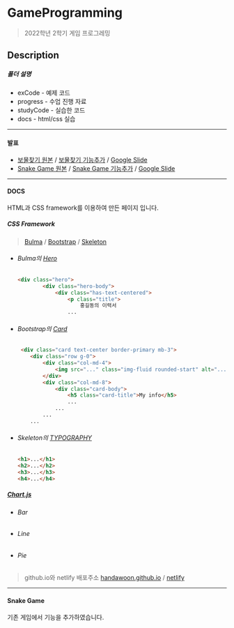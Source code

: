 # GameProgramming

> 2022학년 2학기 게임 프로그레밍

## Description
##### 폴더 설명
* exCode - 예제 코드
* progress - 수업 진행 자료
* studyCode - 실습한 코드
* docs - html/css 실습
-------


#### 발표
- [보물찾기 원본](https://github.com/HanDaWoon/GameP-2022/blob/master/studyCode/org8_7_1.cpp) / [보물찾기 기능추가](https://github.com/HanDaWoon/GameP-2022/blob/master/studyCode/tr8_7_1_utf8.c) / [Google Slide](https://docs.google.com/presentation/d/1h3wNfcy48Jh8Rp-TKfeJPTBJ142Gzw1PY9V4cztL5R4/edit?usp=sharing)
- [Snake Game 원본](https://github.com/Pleiterson/snake-game-javascript) / [Snake Game 기능추가](https://github.com/HanDaWoon/snake-game-javascript) / [Google Slide](https://docs.google.com/presentation/d/15WtkpIcei3S87fdEKsJh83l-jf4OpYmV6tA66FWa-eo/edit?usp=sharing)

-------
#### DOCS
HTML과 CSS framework를 이용하여 만든 페이지 입니다.
##### CSS Framework
> [Bulma](https://bulma.io/) / [Bootstrap](https://getbootstrap.com/) / [Skeleton](http://getskeleton.com/)

  * ###### Bulma의 [Hero](https://bulma.io/documentation/layout/hero/)
    ``` html
    <div class="hero">
            <div class="hero-body">
                <div class="has-text-centered">
                    <p class="title">
                        홍길동의 이력서
                    ...
    ``` 
  * ###### Bootstrap의 [Card](https://getbootstrap.com/docs/5.2/components/card/#horizontal)
    ``` html
     <div class="card text-center border-primary mb-3">
        <div class="row g-0">
            <div class="col-md-4">
                <img src="..." class="img-fluid rounded-start" alt="..." />
            </div>
            <div class="col-md-8">
                <div class="card-body">
                    <h5 class="card-title">My info</h5>
                    ...
                ...
            ...
        ...
    ``` 
  * ###### Skeleton의 [TYPOGRAPHY](http://getskeleton.com/#typography)
    ``` html
    <h1>...</h1>
    <h2>...</h2>
    <h3>...</h3>
    <h4>...</h4>
    ``` 
##### [Chart.js](https://www.chartjs.org/)
  * ###### Bar
  * ###### Line
  * ###### Pie 
>github.io와 netlify 배포주소
>[handawoon.github.io](https://handawoon.github.io/GameP-2022/) / [netlify](https://10-28.netlify.app/) 
    

-------
#### Snake Game
기존 게임에서 기능을 추가하였습니다.
